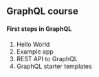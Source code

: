 ## GraphQL course

#### First steps in GraphQL

1. Hello World
2. Example app
3. REST API to GraphQL
4. GraphQL starter templates